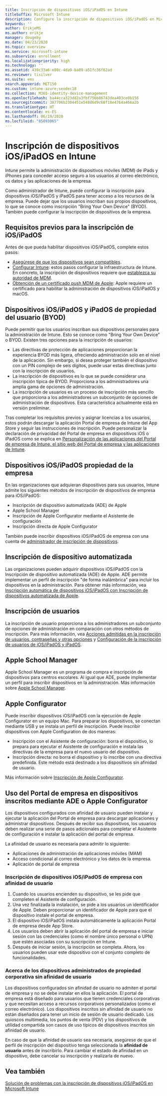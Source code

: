 ```yaml
---
title: Inscripción de dispositivos iOS/iPadOS en Intune
titleSuffix: Microsoft Intune
description: Configure la inscripción de dispositivos iOS/iPadOS en Microsoft Intune.
keywords: ''
author: ErikjeMS
ms.author: erikje
manager: dougeby
ms.date: 04/23/2020
ms.topic: overview
ms.service: microsoft-intune
ms.subservice: enrollment
ms.localizationpriority: high
ms.technology: ''
ms.assetid: 439c33a6-e80c-4da9-ba09-a51fc36f62ad
ms.reviewer: tisilver
ms.suite: ems
search.appverid: MET150
ms.custom: intune-azure;seodec18
ms.collection: M365-identity-device-management
ms.openlocfilehash: ba44cca323dd2a3fbf756b86743dea403ce0b156
ms.sourcegitcommit: 387706b2304451e548d6d9c68f18e4764a466a2b
ms.translationtype: HT
ms.contentlocale: es-ES
ms.lasthandoff: 06/19/2020
ms.locfileid: "85093065"
---
```

# <a name="enroll-iosipados-devices-in-intune"></a>Inscripción de dispositivos iOS/iPadOS en Intune

Intune permite la administración de dispositivos móviles (MDM) de iPads y iPhones para conceder acceso seguro a los usuarios al correo electrónico, os datos y las aplicaciones de la empresa.

Como administrador de Intune, puede configurar la inscripción para dispositivos iOS/iPadOS y iPadOS para tener acceso a los recursos de la empresa. Puede dejar que los usuarios inscriban sus propios dispositivos, lo que se conoce como inscripción "Bring Your Own Device" (BYOD). También puede configurar la inscripción de dispositivos de la empresa.

## <a name="prerequisites-for-iosipados-enrollment"></a>Requisitos previos para la inscripción de iOS/iPadOS

Antes de que pueda habilitar dispositivos iOS/iPadOS, complete estos pasos:

- [Asegúrese de que los dispositivos sean compatibles](../fundamentals/supported-devices-browsers.md).
- [Configurar Intune](../fundamentals/setup-steps.md): estos pasos configurar la infraestructura de Intune. En concreto, la inscripción de dispositivos requiere que [establezca su autoridad de MDM](../fundamentals/mdm-authority-set.md).
- [Obtención de un certificado push MDM de Apple](apple-mdm-push-certificate-get.md): Apple requiere un certificado para habilitar la administración de dispositivos iOS/iPadOS y macOS.

## <a name="user-owned-iosipados-and-ipados-devices-byod"></a>Dispositivos iOS/iPadOS y iPadOS de propiedad del usuario (BYOD)

Puede permitir que los usuarios inscriban sus dispositivos personales para la administración de Intune. Esto se conoce como "Bring Your Own Device" o BYOD. Existen tres opciones para la inscripción de usuarios:
- Las directivas de protección de aplicaciones proporcionan la experiencia BYOD más ligera, ofreciendo administración solo en el nivel de la aplicación. Sin embargo, si desea proteger también el dispositivo con un PIN complejo de seis dígitos, puede usar estas directivas junto con la inscripción de usuarios.
- La inscripción de dispositivos es lo que se puede considerar una inscripción típica de BYOD. Proporciona a los administradores una amplia gama de opciones de administración.
- La inscripción de usuarios es un proceso de inscripción más sencillo que proporciona a los administradores un subconjunto de opciones de administración de dispositivos. Esta característica actualmente está en versión preliminar. 

Tras completar los requisitos previos y asignar licencias a los usuarios, estos podrán descargar la aplicación Portal de empresa de Intune del App Store y seguir las instrucciones de inscripción. Puede personalizar la declaración de privacidad del Portal de empresa en dispositivos iOS o iPadOS como se explica en [Personalización de las aplicaciones del Portal de empresa de Intune, el sitio web del Portal de empresa y las aplicaciones de Intune](../apps/company-portal-app.md#configuration).

## <a name="company-owned-iosipados-devices"></a>Dispositivos iOS/iPadOS propiedad de la empresa

En las organizaciones que adquieran dispositivos para sus usuarios, Intune admite los siguientes métodos de inscripción de dispositivos de empresa para iOS/iPadOS:

- Inscripción de dispositivo automatizada (ADE) de Apple
- Apple School Manager
- Inscripción de Apple Configurator mediante el Asistente de configuración
- Inscripción directa de Apple Configurator

También puede inscribir dispositivos iOS/iPadOS de empresa con una cuenta de [administrador de inscripción de dispositivos](device-enrollment-manager-enroll.md).

## <a name="automated-device-enrollment"></a>Inscripción de dispositivo automatizada

Las organizaciones pueden adquirir dispositivos iOS/iPadOS con la Inscripción de dispositivo automatizada (ADE) de Apple. ADE permite implementar un perfil de inscripción "de forma inalámbrica" para incluir los dispositivos en la administración. Para obtener más información, vea [Inscripción automática de dispositivos iOS/iPadOS con Inscripción de dispositivos automatizada de Apple](device-enrollment-program-enroll-ios.md).

## <a name="user-enrollment"></a>Inscripción de usuarios
La inscripción de usuario proporciona a los administradores un subconjunto de opciones de administración en comparación con otros métodos de inscripción. Para más información, vea [Acciones admitidas en la inscripción de usuarios, contraseñas y otras opciones](ios-user-enrollment-supported-actions.md) y [Configuración de la inscripción de usuarios de iOS/iPadOS y iPadOS](ios-user-enrollment.md).

## <a name="apple-school-manager"></a>Apple School Manager

Apple School Manager es un programa de compra e inscripción de dispositivos para centros escolares. Al igual que ADE, puede implementar un perfil para inscribir dispositivos en la administración. Más información sobre [Apple School Manager](apple-school-manager-set-up-ios.md).

## <a name="apple-configurator"></a>Apple Configurator

Puede inscribir dispositivos iOS/iPadOS con la ejecución de Apple Configurator en un equipo Mac. Para preparar los dispositivos, se conectan mediante USB y se instala un perfil de inscripción. Puede inscribir dispositivos con Apple Configuration de dos maneras:

- Inscripción con el Asistente de configuración: borra el dispositivo, lo prepara para ejecutar el Asistente de configuración e instala las directivas de la empresa para el nuevo usuario del dispositivo.
- Inscripción directa: no borra el dispositivo y lo inscribe con una directiva predefinida. Este método está destinado a los dispositivos sin afinidad de usuario.

Más información sobre [Inscripción de Apple Configurator](apple-configurator-enroll-ios.md).

## <a name="use-the-company-portal-on-ade-enrolled-or-apple-configurator-enrolled-devices"></a>Uso del Portal de empresa en dispositivos inscritos mediante ADE o Apple Configurator

Los dispositivos configurados con afinidad de usuario pueden instalar y ejecutar la aplicación del Portal de empresa para descargar aplicaciones y administrar dispositivos. Después de recibir sus dispositivos, los usuarios deben realizar una serie de pasos adicionales para completar el Asistente de configuración e instalar la aplicación del portal de empresa.

La afinidad de usuario es necesaria para admitir lo siguiente:

- Aplicaciones de administración de aplicaciones móviles (MAM)
- Acceso condicional al correo electrónico y los datos de la empresa.
- Aplicación de portal de empresa

### <a name="how-users-enroll-corporate-owned-iosipados-devices-with-user-affinity"></a>Inscripción de dispositivos iOS/iPadOS de empresa con afinidad de usuario

1. Cuando los usuarios encienden su dispositivo, se les pide que completen el Asistente de configuración.
2. Una vez finalizada la instalación, se pide a los usuarios un identificador de Apple. Deben proporcionar un identificador de Apple para que el dispositivo instale el portal de empresa.
3. El dispositivo iOS/iPadOS instala automáticamente la aplicación Portal de empresa desde App Store.
4. Los usuarios deben abrir la aplicación del portal de empresa e iniciar sesión con las credenciales (como el nombre único personal o UPN) que estén asociadas con su suscripción en Intune.
5. Después de iniciar sesión, la inscripción se completa. Ahora, los usuarios pueden usar este dispositivo con el conjunto completo de funcionalidades.

### <a name="about-corporate-owned-managed-devices-with-no-user-affinity"></a>Acerca de los dispositivos administrados de propiedad corporativa sin afinidad de usuario

Los dispositivos configurados sin afinidad de usuario no admiten el portal de empresa y no se debe instalar en ellos la aplicación. El portal de empresa está diseñado para usuarios que tienen credenciales corporativas y que necesitan acceso a recursos corporativos personalizados (como el correo electrónico). Los dispositivos inscritos sin afinidad de usuario no están diseñados para tener un inicio de sesión de usuario dedicado. Los quioscos multimedia, los puntos de venta (PDV) y los dispositivos de utilidad compartida son casos de uso típicos de dispositivos inscritos sin afinidad de usuario.

En caso de que la afinidad de usuario sea necesaria, asegúrese de que el perfil de inscripción del dispositivo tenga seleccionada la **afinidad de usuario** antes de inscribirlo. Para cambiar el estado de afinidad en un dispositivo, debe cancelar su inscripción y realizarla de nuevo.

## <a name="see-also"></a>Vea también

[Solución de problemas con la inscripción de dispositivos iOS/iPadOS en Microsoft Intune](https://support.microsoft.com/help/4039809)
